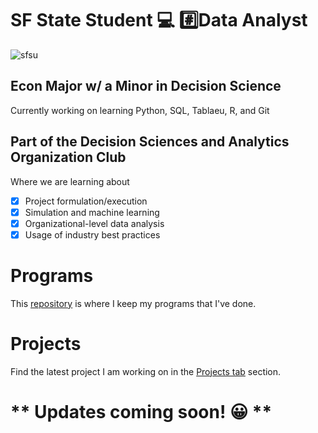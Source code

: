 # SF State Student 💻 #️⃣Data Analyst   
![sfsu](https://user-images.githubusercontent.com/16457385/156902868-2d0c7f5a-097b-4c60-b3ef-a3468154f831.jpeg)

## Econ Major w/ a Minor in Decision Science
Currently working on learning Python, SQL, Tablaeu, R, and Git

## Part of the Decision Sciences and Analytics Organization Club 
 Where we are learning about

- [x] Project formulation/execution 
- [x] Simulation and machine learning 
- [x] Organizational-level data analysis 
- [x] Usage of industry best practices

# Programs
This [repository](https://github.com/lilcapu/Programs.git) is where I keep my programs that I've done.

# Projects
Find the latest project I am working on in the [Projects tab](https://github.com/users/lilcapu/projects/1/views/1) section.

# ** Updates coming soon! 😀 **
